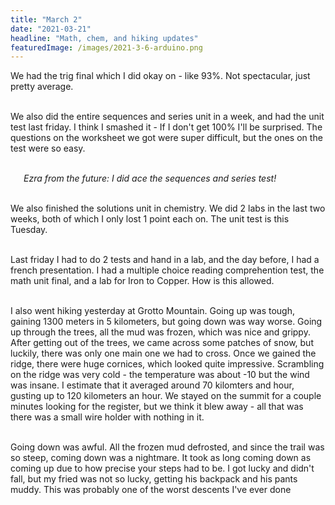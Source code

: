```yaml
---
title: "March 2"
date: "2021-03-21"
headline: "Math, chem, and hiking updates"
featuredImage: /images/2021-3-6-arduino.png 
---
```


We had the trig final which I did okay on - like 93%. Not spectacular, just pretty average.  
<br>

We also did the entire sequences and series unit in a week, and had the unit test last friday. I think I smashed it - If I don't get 100% I'll be surprised. The questions on the worksheet we got were super difficult, but the ones on the test were so easy.  
<br>

&ensp;&ensp;&ensp;*Ezra from the future: I did ace the sequences and series test!*  
<br>

We also finished the solutions unit in chemistry. We did 2 labs in the last two weeks, both of which I only lost 1 point each on. The unit test is this Tuesday.  
<br>

Last friday I had to do 2 tests and hand in a lab, and the day before, I had a french presentation. I had a multiple choice reading comprehention test, the math unit final, and a lab for Iron to Copper. How is this allowed.  
<br>

I also went hiking yesterday at Grotto Mountain. Going up was tough, gaining 1300 meters in 5 kilometers, but going down was way worse. Going up through the trees, all the mud was frozen, which was nice and grippy. After getting out of the trees, we came across some patches of snow, but luckily, there was only one main one we had to cross. Once we gained the ridge, there were huge cornices, which looked quite impressive. Scrambling on the ridge was very cold - the temperature was about -10 but the wind was insane. I estimate that it averaged around 70 kilomters and hour, gusting up to 120 kilometers an hour. We stayed on the summit for a couple minutes looking for the register, but we think it blew away - all that was there was a small wire holder with nothing in it.  
<br>

Going down was awful. All the frozen mud defrosted, and since the trail was so steep, coming down was a nightmare. It took as long coming down as coming up due to how precise your steps had to be. I got lucky and didn't fall, but my fried was not so lucky, getting his backpack and his pants muddy. This was probably one of the worst descents I've ever done  
<br>